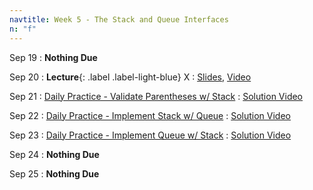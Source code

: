 ```yaml
---
navtitle: Week 5 - The Stack and Queue Interfaces
n: "f"
---
```


Sep 19
: **Nothing Due**

Sep 20
: **Lecture**{: .label .label-light-blue} X
    : [Slides](), [Video]()

Sep 21
: [Daily Practice - Validate Parentheses w/ Stack](https://leetcode.com/problems/valid-parentheses/)
    : [Solution Video]()

Sep 22
: [Daily Practice - Implement Stack w/ Queue](https://leetcode.com/problems/implement-stack-using-queues/)
    : [Solution Video]()

Sep 23
: [Daily Practice - Implement Queue w/ Stack](https://leetcode.com/problems/implement-stack-using-queues/)
    : [Solution Video]()

Sep 24
: **Nothing Due**

Sep 25
: **Nothing Due**

